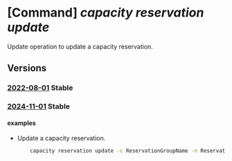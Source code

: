 # [Command] _capacity reservation update_

Update operation to update a capacity reservation.

## Versions

### [2022-08-01](/Resources/mgmt-plane/L3N1YnNjcmlwdGlvbnMve30vcmVzb3VyY2Vncm91cHMve30vcHJvdmlkZXJzL21pY3Jvc29mdC5jb21wdXRlL2NhcGFjaXR5cmVzZXJ2YXRpb25ncm91cHMve30vY2FwYWNpdHlyZXNlcnZhdGlvbnMve30=/2022-08-01.xml) **Stable**

<!-- mgmt-plane /subscriptions/{}/resourcegroups/{}/providers/microsoft.compute/capacityreservationgroups/{}/capacityreservations/{} 2022-08-01 -->

### [2024-11-01](/Resources/mgmt-plane/L3N1YnNjcmlwdGlvbnMve30vcmVzb3VyY2Vncm91cHMve30vcHJvdmlkZXJzL21pY3Jvc29mdC5jb21wdXRlL2NhcGFjaXR5cmVzZXJ2YXRpb25ncm91cHMve30vY2FwYWNpdHlyZXNlcnZhdGlvbnMve30=/2024-11-01.xml) **Stable**

<!-- mgmt-plane /subscriptions/{}/resourcegroups/{}/providers/microsoft.compute/capacityreservationgroups/{}/capacityreservations/{} 2024-11-01 -->

#### examples

- Update a capacity reservation.
    ```bash
        capacity reservation update -c ReservationGroupName -n ReservationName -g MyResourceGroup --capacity 5 --tags key=val
    ```
